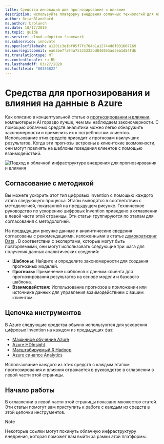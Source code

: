 ```yaml
---
title: Средства инноваций для прогнозирования и влияния
description: Используйте платформу внедрения облачных технологий для Azure, чтобы найти средства аналитики, помогающие обнаруживать закономерности, объединять прогнозы и влиять на поведение клиентов.
author: BrianBlanchard
ms.author: brblanch
ms.date: 10/17/2019
ms.topic: guide
ms.service: cloud-adoption-framework
ms.subservice: innovate
ms.openlocfilehash: a1201c3e1bf05f7fc704b1a12744d8f031607169
ms.sourcegitcommit: ea63be7fa94a75335223bd84d065ad3ea1d54fdb
ms.translationtype: MT
ms.contentlocale: ru-RU
ms.lasthandoff: 03/27/2020
ms.locfileid: "80356822"
---
```

# <a name="tools-to-predict-and-influence-data-in-azure"></a>Средства для прогнозирования и влияния на данные в Azure

Как описано в концептуальной статье о [прогнозировании и влиянии](../considerations/predict.md), компьютеры и AI гораздо лучше, чем мы наблюдаем закономерности. С помощью облачных средств аналитики можно легко обнаружить закономерности и применить их к потребностям клиентов. Использование этих средств приводит к прогнозам наилучших результатов. Когда эти прогнозы встроены в клиентские возможности, они могут повлиять на шаблоны поведения клиентов с помощью взаимодействий.

![Подход к облачной инфраструктуре внедрения для прогнозирования и влияния](../../_images/innovate/predict-and-influence.png)

## <a name="alignment-to-the-methodology"></a>Согласование с методикой

Вы можете ускорить этот тип цифровых Invention с помощью каждого этапа следующего процесса. Этапы выводятся в соответствии с методологией, показанной на предыдущем рисунке. Техническое руководство по ускорению цифровых Invention приведено в оглавлении в левой части этой страницы. Эти статьи группируются по этапам для согласования с методологией.

На предыдущем рисунке данные и аналитические сведения согласованы с рекомендациями, изложенными в статье [демократизинг Data](./data.md) . В соответствии с экспертами, которые могут быть повторяемыми, они могут использовать следующие три шага для получения данных аналитических сведений:

- **Шаблоны:** Найдите и определите закономерности для создания прогнозных моделей.
- **Прогнозы:** Применение шаблонов к данным клиента для прогнозирования результатов на основе модели и базового шаблона.
- **Взаимодействия:** Использование прогнозов в приложении или источнике данных для управления взаимодействием с вашим клиентом.

## <a name="toolchain"></a>Цепочка инструментов

В Azure следующие средства обычно используются для ускорения цифровых Invention на каждом из предыдущих фаз:

- [Машинное обучение Azure](https://docs.microsoft.com/azure/machine-learning)
- [Azure HDInsight](https://docs.microsoft.com/azure/hdinsight)
- [Масштабируемый R Hadoop](https://docs.microsoft.com/azure/hdinsight/hdinsight-hadoop-r-scaler-sparkr)
- [Azure синапсе Analytics](https://docs.microsoft.com/azure/synapse-analytics)

Использование каждого из этих средств с каждым этапом прогнозирования и влияния отражается в руководстве в оглавлении в левой части этой страницы.

## <a name="get-started"></a>Начало работы

В оглавлении в левой части этой страницы показано множество статей. Эти статьи помогут вам приступить к работе с каждым из средств в этой цепочки инструментов.

> [!NOTE]
> Некоторые ссылки могут покинуть облачную инфраструктуру внедрения, которая поможет вам выйти за рамки этой платформы.
